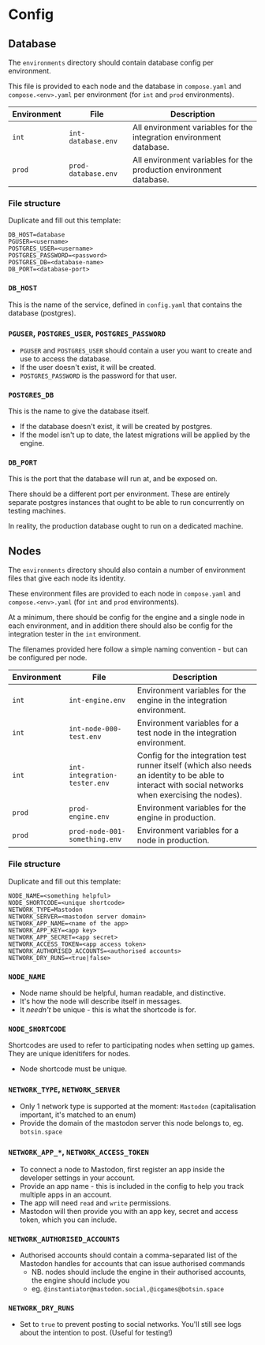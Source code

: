 # Config

## Database

The `environments` directory should contain database config per environment.

This file is provided to each node and the database in `compose.yaml` and `compose.<env>.yaml` per environment (for `int` and `prod` environments).

| Environment | File | Description |
|-|-|-|
| `int` | `int-database.env` | All environment variables for the integration environment database. |
| `prod` | `prod-database.env` | All environment variables for the production environment database. |

### File structure

Duplicate and fill out this template:

```env
DB_HOST=database
PGUSER=<username>
POSTGRES_USER=<username>
POSTGRES_PASSWORD=<password>
POSTGRES_DB=<database-name>
DB_PORT=<database-port>
```

### `DB_HOST`

This is the name of the service, defined in `config.yaml` that contains the database (postgres).

### `PGUSER`, `POSTGRES_USER`, `POSTGRES_PASSWORD`

* `PGUSER` and `POSTGRES_USER` should contain a user you want to create and use to access the database.
* If the user doesn't exist, it will be created.
* `POSTGRES_PASSWORD` is the password for that user.

### `POSTGRES_DB`

This is the name to give the database itself.

* If the database doesn't exist, it will be created by postgres.
* If the model isn't up to date, the latest migrations will be applied by the engine.

### `DB_PORT`

This is the port that the database will run at, and be exposed on.

There should be a different port per environment.
These are entirely separate postgres instances that ought to be able to run concurrently on testing machines.

In reality, the production database ought to run on a dedicated machine.

## Nodes

The `environments` directory should also contain a number of environment files that give each node its identity.

These environment files are provided to each node in `compose.yaml` and `compose.<env>.yaml` (for `int` and `prod` environments).

At a minimum, there should be config for the engine and a single node in each environment, and in addition there should also be config for the integration tester in the `int` environment.

The filenames provided here follow a simple naming convention - but can be configured per node.

| Environment | File | Description |
|-|-|-|
| `int` | `int-engine.env` | Environment variables for the engine in the integration environment. |
| `int` | `int-node-000-test.env` | Environment variables for a test node in the integration environment. |
| `int` | `int-integration-tester.env` | Config for the integration test runner itself (which also needs an identity to be able to interact with social networks when exercising the nodes). |
| `prod` | `prod-engine.env` | Environment variables for the engine in production. |
| `prod` | `prod-node-001-something.env` | Environment variables for a node in production. |

### File structure

Duplicate and fill out this template:

```env
NODE_NAME=<something helpful>
NODE_SHORTCODE=<unique shortcode>
NETWORK_TYPE=Mastodon
NETWORK_SERVER=<mastodon server domain>
NETWORK_APP_NAME=<name of the app>
NETWORK_APP_KEY=<app key>
NETWORK_APP_SECRET=<app secret>
NETWORK_ACCESS_TOKEN=<app access token>
NETWORK_AUTHORISED_ACCOUNTS=<authorised accounts>
NETWORK_DRY_RUNS=<true|false>
```

### `NODE_NAME`

* Node name should be helpful, human readable, and distinctive.
* It's how the node will describe itself in messages.
* It _needn't_ be unique - this is what the shortcode is for.

### `NODE_SHORTCODE`

Shortcodes are used to refer to participating nodes when setting up games. They are unique idenitifers for nodes.

* Node shortcode must be unique.

### `NETWORK_TYPE`, `NETWORK_SERVER`

* Only 1 network type is supported at the moment: `Mastodon` (capitalisation important, it's matched to an enum)
* Provide the domain of the mastodon server this node belongs to, eg. `botsin.space`

### `NETWORK_APP_*`, `NETWORK_ACCESS_TOKEN`

* To connect a node to Mastodon, first register an app inside the developer settings in your account.
* Provide an app name - this is included in the config to help you track multiple apps in an account.
* The app will need `read` and `write` permissions.
* Mastodon will then provide you with an app key, secret and access token, which you can include.

### `NETWORK_AUTHORISED_ACCOUNTS`

* Authorised accounts should contain a comma-separated list of the Mastodon handles for accounts that can issue authorised commands
  * NB. nodes should include the engine in their authorised accounts, the engine should include you
  * eg. `@instantiator@mastodon.social,@icgames@botsin.space`

### `NETWORK_DRY_RUNS`

* Set to `true` to prevent posting to social networks. You'll still see logs about the intention to post. (Useful for testing!)
